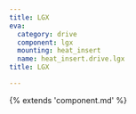 ```yaml
---
title: LGX
eva:
  category: drive
  component: lgx
  mounting: heat_insert
  name: heat_insert.drive.lgx
title: LGX

---
```


{% extends 'component.md' %}